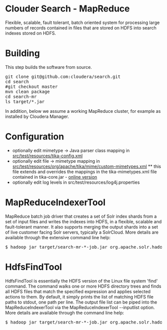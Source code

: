 # Clouder Search - MapReduce

Flexible, scalable, fault tolerant, batch oriented system for processing large numbers of records contained in files 
that are stored on HDFS into search indexes stored on HDFS.

# Building

This step builds the software from source.

<pre>
git clone git@github.com:cloudera/search.git
cd search
#git checkout master
mvn clean package
cd search-mr
ls target/*.jar
</pre>

In addition, below we assume a working MapReduce cluster, for example as installed by Cloudera Manager.

# Configuration

* optionally edit mimetype -> Java parser class mapping in [src/test/resources/tika-config.xml](search-mr/src/test/resources/tika-config.xml)
* optionally edit file -> mimetype mapping in [src/test/resources/org/apache/tika/mime/custom-mimetypes.xml](search-mr/src/test/resources/org/apache/tika/mime/custom-mimetypes.xml)
** this file extends and overrides the mappings in the tika-mimetypes.xml file contained in tika-core.jar - [online version](http://github.com/apache/tika/blob/trunk/tika-core/src/main/resources/org/apache/tika/mime/tika-mimetypes.xml)
* optionally edit log levels in src/test/resources/log4j.properties

# MapReduceIndexerTool

MapReduce batch job driver that creates a set of Solr index shards from a set of input files and writes the indexes  into  HDFS, in a flexible, scalable and fault-tolerant manner. 
It also supports merging the output shards into a set of live customer facing Solr servers, typically a SolrCloud.
More details are available through the extensive command line help:

<pre>
$ hadoop jar target/search-mr-*-job.jar org.apache.solr.hadoop.MapReduceIndexerTool --help
</pre>

# HdfsFindTool

HdfsFindTool is essentially the HDFS version of the Linux file system 'find' command. 
The command walks one or more HDFS directory trees and finds all HDFS files that match the specified expression and applies selected actions to them. 
By default, it simply prints the list of matching HDFS file paths to stdout, one path per line. 
The output file list can be piped into the MapReduceIndexerTool via the MapReduceIndexerTool --inputlist option. 
More details are available through the command line help:

<pre>
$ hadoop jar target/search-mr-*-job.jar org.apache.solr.hadoop.HdfsFindTool -help
</pre>
